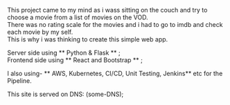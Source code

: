 This project came to my mind as i wass sitting on the couch and try to choose a movie from a list of movies on the VOD.   
There was no rating scale for the movies and i had to go to imdb and check each movie by my self.  
This is why i was thinking to create this simple web app.  

Server side using ** Python & Flask ** ;  
Frontend side using ** React and Bootstrap ** ;  

I also using- ** AWS, Kubernetes, CI/CD, Unit Testing, Jenkins** etc for the Pipeline.  
  
This site is served on DNS: (some-DNS);



